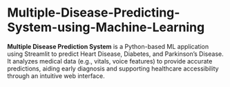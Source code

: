 # Multiple-Disease-Predicting-System-using-Machine-Learning
**Multiple Disease Prediction System** is a Python-based ML application using Streamlit to predict Heart Disease, Diabetes, and Parkinson’s Disease. It analyzes medical data (e.g., vitals, voice features) to provide accurate predictions, aiding early diagnosis and supporting healthcare accessibility through an intuitive web interface.
